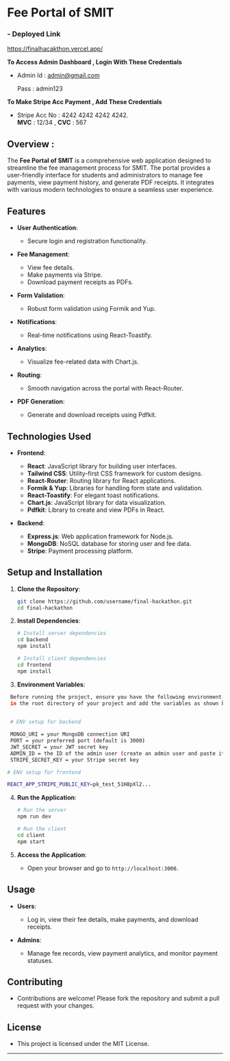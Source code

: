 

# Fee Portal of SMIT
### - Deployed Link
https://finalhacakthon.vercel.app/

**To Access Admin Dashboard , Login With These Credentials**

* Admin Id : admin@gmail.com
   
  Pass : admin123

**To Make Stripe Acc Payment , Add These Credentials**

* Stripe Acc No : 4242 4242 4242 4242.  
   **MVC** :  12/34 , 
  **CVC** : 567

## Overview :

The **Fee Portal of SMIT** is a comprehensive web application designed to streamline the fee management process for SMIT. The portal provides a user-friendly interface for students and administrators to manage fee payments, view payment history, and generate PDF receipts. It integrates with various modern technologies to ensure a seamless user experience.

## Features

- **User Authentication**: 
  - Secure login and registration functionality.
  
- **Fee Management**: 
  - View fee details.
  - Make payments via Stripe.
  - Download payment receipts as PDFs.
  
- **Form Validation**: 
  - Robust form validation using Formik and Yup.
  
- **Notifications**: 
  - Real-time notifications using React-Toastify.
   
- **Analytics**: 
  - Visualize fee-related data with Chart.js.
  
- **Routing**: 
  - Smooth navigation across the portal with React-Router.
  
- **PDF Generation**: 
  - Generate and download receipts using Pdfkit.

## Technologies Used

- **Frontend**: 
  - **React**: JavaScript library for building user interfaces.
  - **Tailwind CSS**: Utility-first CSS framework for custom designs.
  - **React-Router**: Routing library for React applications.
  - **Formik & Yup**: Libraries for handling form state and validation.
  - **React-Toastify**: For elegant toast notifications.
  - **Chart.js**: JavaScript library for data visualization.
  - **Pdfkit**: Library to create and view PDFs in React.
  
- **Backend**:
  - **Express.js**: Web application framework for Node.js.
  - **MongoDB**: NoSQL database for storing user and fee data.
  - **Stripe**: Payment processing platform.

## Setup and Installation

1. **Clone the Repository**:
   ```bash
   git clone https://github.com/username/final-hackathon.git
   cd final-hackathon
   ```

2. **Install Dependencies**:
   ```bash
   # Install server dependencies
   cd backend
   npm install
   
   # Install client dependencies
   cd frontend
   npm install
   ```

3. **Environment Variables**:
  ```bash
   Before running the project, ensure you have the following environment variables set up. You can create a `.env` file 
   in the root directory of your project and add the variables as shown below:
   
  
   # ENV setup for backend

   MONGO_URI = your MongoDB connection URI
   PORT = your preferred port (default is 3000)
   JWT_SECRET = your JWT secret key
   ADMIN_ID = the ID of the admin user (create an admin user and paste its `user._id` here)
   STRIPE_SECRET_KEY = your Stripe secret key

# ENV setup for frontend

  REACT_APP_STRIPE_PUBLIC_KEY=pk_test_51H8pXl2...
```
4. **Run the Application**:
   ```bash
   # Run the server
   npm run dev
   
   # Run the client
   cd client
   npm start
   ```

5. **Access the Application**:
   - Open your browser and go to `http://localhost:3000`.

## Usage

- **Users**: 
  - Log in, view their fee details, make payments, and download receipts.
  
- **Admins**: 
  - Manage fee records, view payment analytics, and monitor payment statuses.

## Contributing

- Contributions are welcome! Please fork the repository and submit a pull request with your changes.

## License

- This project is licensed under the MIT License.

---

